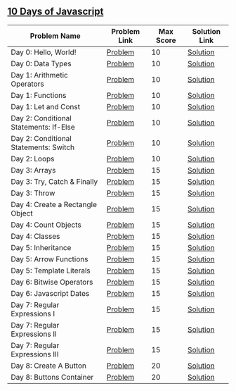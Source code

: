 ## [10 Days of Javascript](https://www.hackerrank.com/domains/tutorials/10-days-of-javascript)

|Problem Name|Problem Link|Max Score|Solution Link|
---|---|---|---
|Day 0: Hello, World!|[Problem](https://www.hackerrank.com/challenges/js10-hello-world/problem)|10|[Solution](./Day0_Hello,World!.js)|
|Day 0:  Data Types|[Problem](https://www.hackerrank.com/challenges/js10-data-types/problem)|10|[Solution](./Day0_DataTypes.js)|
|Day 1: Arithmetic Operators|[Problem](https://www.hackerrank.com/challenges/js10-arithmetic-operators/problem)|10|[Solution](./Day1_ArithmeticOperators.js)|
|Day 1: Functions|[Problem](https://www.hackerrank.com/challenges/js10-function/problem)|10|[Solution](./Day1_Functions.js)|
|Day 1: Let and Const|[Problem](https://www.hackerrank.com/challenges/js10-let-and-const/problem)|10|[Solution](./Day1_LetAndConst.js)|
|Day 2: Conditional Statements: If-Else|[Problem](https://www.hackerrank.com/challenges/js10-if-else/problem)|10|[Solution](./Day2_ConditionalStatements_If-Else.js)|
|Day 2: Conditional Statements: Switch|[Problem](https://www.hackerrank.com/challenges/js10-switch/problem)|10|[Solution](./g)|
|Day 2: Loops|[Problem](https://www.hackerrank.com/challenges/js10-loops/problem)|10|[Solution](./Day2_Loops.js)|
|Day 3: Arrays|[Problem](https://www.hackerrank.com/challenges/js10-arrays/problem)|15|[Solution](./Day3_Arrays.js)|
|Day 3: Try, Catch & Finally|[Problem](https://www.hackerrank.com/challenges/js10-try-catch-and-finally/problem)|15|[Solution](./Day3_Try,CatchAndFinally.js)|
|Day 3: Throw|[Problem](https://www.hackerrank.com/challenges/js10-throw/problem)|15|[Solution](./Day3_Throw.js)|
|Day 4: Create a Rectangle Object|[Problem](https://www.hackerrank.com/challenges/js10-objects/problem)|15|[Solution](./Day4_CreateARectangleObject.js)|
|Day 4: Count Objects|[Problem](https://www.hackerrank.com/challenges/js10-count-objects/problem)|15|[Solution](./Day4_CountObjects.js)|
|Day 4: Classes|[Problem](https://www.hackerrank.com/challenges/js10-class/problem)|15|[Solution](./Day4_Classes.js)|
|Day 5: Inheritance|[Problem](https://www.hackerrank.com/challenges/js10-inheritance/problem)|15|[Solution](./Day5_Inheritance.js)|
|Day 5: Arrow Functions | [Problem](https://www.hackerrank.com/challenges/js10-arrows/problem)| 15|[Solution](./Day5_Inheritance.js)|
|Day 5: Template Literals  | [Problem](https://www.hackerrank.com/challenges/js10-template-literals/problem)| 15|[Solution](./Day5_TemplateLiterals.js)|
|Day 6: Bitwise Operators | [Problem](https://www.hackerrank.com/challenges/js10-bitwise/problem)| 15|[Solution](./Day6_BitwiseOperators.js)|
|Day 6: Javascript Dates | [Problem](https://www.hackerrank.com/challenges/js10-date/problem)| 15|[Solution](./Day6_JavascriptDates.js)|
|Day 7: Regular Expressions I|[Problem](https://www.hackerrank.com/challenges/js10-regexp-1/problem)|15|[Solution](./Day7_RegularExpressionsI.js)|
|Day 7: Regular Expressions II|[Problem](https://www.hackerrank.com/challenges/js10-regexp-2/problem)|15|[Solution](./Day7_RegularExpressionsII.js)|
|Day 7: Regular Expressions III|[Problem](https://www.hackerrank.com/challenges/js10-regexp-3/problem)|15|[Solution](./Day7_RegularExpressionsIII.js)|
|Day 8: Create A Button |[Problem](https://www.hackerrank.com/challenges/js10-create-a-button?hr_b=1)|20|[Solution](./Day8_CreateAButton/)|
|Day 8: Buttons Container |[Problem](https://www.hackerrank.com/challenges/js10-buttons-container?h_r=next-challenge&h_v=zen&hr_b=1)|20|[Solution](./Day8_ButtonsContainer/)|



